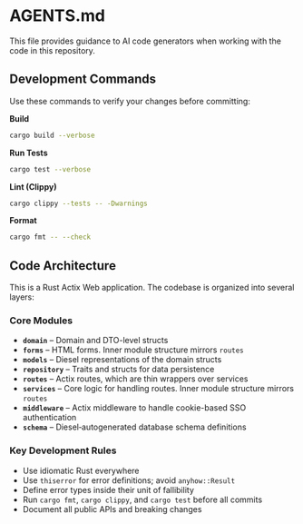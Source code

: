 # AGENTS.md

This file provides guidance to AI code generators when working with the code in this repository.

## Development Commands

Use these commands to verify your changes before committing:

**Build**
```bash
cargo build --verbose
```

**Run Tests**
```bash
cargo test --verbose
```

**Lint (Clippy)**
```bash
cargo clippy --tests -- -Dwarnings
```

**Format**
```bash
cargo fmt -- --check
```

## Code Architecture

This is a Rust Actix Web application.
The codebase is organized into several layers:

### Core Modules

- **`domain`** – Domain and DTO-level structs
- **`forms`** – HTML forms. Inner module structure mirrors `routes`
- **`models`** – Diesel representations of the domain structs
- **`repository`** – Traits and structs for data persistence
- **`routes`** – Actix routes, which are thin wrappers over services
- **`services`** – Core logic for handling routes. Inner module structure mirrors `routes`
- **`middleware`** – Actix middleware to handle cookie-based SSO authentication
- **`schema`** – Diesel‑autogenerated database schema definitions

### Key Development Rules

- Use idiomatic Rust everywhere
- Use `thiserror` for error definitions; avoid `anyhow::Result`
- Define error types inside their unit of fallibility
- Run `cargo fmt`, `cargo clippy`, and `cargo test` before all commits
- Document all public APIs and breaking changes

